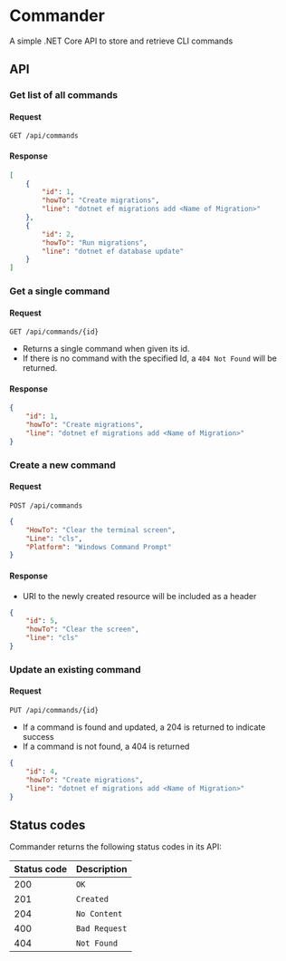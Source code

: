 # Commander
A simple .NET Core API to store and retrieve CLI commands

## API

### Get list of all commands
#### Request
`GET /api/commands`

#### Response
```json
[
    {
        "id": 1,
        "howTo": "Create migrations",
        "line": "dotnet ef migrations add <Name of Migration>"
    },
    {
        "id": 2,
        "howTo": "Run migrations",
        "line": "dotnet ef database update"
    }
]
```

### Get a single command
#### Request
`GET /api/commands/{id}`
* Returns a single command when given its id.
* If there is no command with the specified Id, a `404 Not Found` will be returned.

#### Response
```json
{
    "id": 1,
    "howTo": "Create migrations",
    "line": "dotnet ef migrations add <Name of Migration>"
}
```

### Create a new command
#### Request
`POST /api/commands`

```json
{
    "HowTo": "Clear the terminal screen",
    "Line": "cls",
    "Platform": "Windows Command Prompt"
}
```

#### Response
* URI to the newly created resource will be included as a header

```json
{
    "id": 5,
    "howTo": "Clear the screen",
    "line": "cls"
}
```

### Update an existing command
#### Request
`PUT /api/commands/{id}`
* If a command is found and updated, a 204 is returned to indicate success
* If a command is not found, a 404 is returned

```json
{
    "id": 4,
    "howTo": "Create migrations",
    "line": "dotnet ef migrations add <Name of Migration>"
}
```

## Status codes

Commander returns the following status codes in its API:

| Status code | Description |
| --- | --- |
| 200 | `OK` |
| 201 | `Created` |
| 204 | `No Content` |
| 400 | `Bad Request` |
| 404 | `Not Found` |